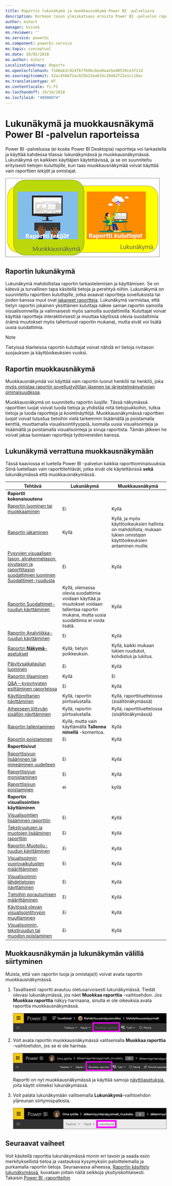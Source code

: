 ```yaml
---
title: Raportin lukunäkymä ja muokkausnäkymä Power BI -palvelussa
description: Korkean tason yleiskatsaus eroista Power BI -palvelun raporttien lukunäkymän ja muokkausnäkymän välillä
author: mihart
manager: kvivek
ms.reviewer: ''
ms.service: powerbi
ms.component: powerbi-service
ms.topic: conceptual
ms.date: 10/02/2018
ms.author: mihart
LocalizationGroup: Reports
ms.openlocfilehash: f108ab3c924f6ff69bc6ee6aae5ed0539ce3f11d
ms.sourcegitcommit: 52ac456bf2ac025b22ea634c28482f22e1cc19ac
ms.translationtype: HT
ms.contentlocale: fi-FI
ms.lasthandoff: 10/10/2018
ms.locfileid: "48908074"
---
```

# <a name="reading-view-and-editing-view-in-power-bi-service-reports"></a>Lukunäkymä ja muokkausnäkymä Power BI -palvelun raporteissa
Power BI -palvelussa (ei koske Power BI Desktopia) raportteja voi tarkastella ja käyttää kahdessa tilassa: lukunäkymässä ja muokkausnäkymässä. Lukunäkymä on kaikkien käyttäjien käytettävissä, ja se on suunniteltu erityisesti tietojen *kuluttajille*, kun taas muokkausnäkymää voivat käyttää vain raporttien *tekijät* ja omistajat.

![raportin laatijoita ja raportin kuluttajia esittävä kuvitus](./media/end-user-reading-view/power-bi-creators-consumers.png)

## <a name="report-reading-view"></a>Raportin lukunäkymä

 Lukunäkymä mahdollistaa raportin tarkastelemisen ja käyttämisen. Se on kätevä ja turvallinen tapa käsitellä tietoja ja perehtyä niihin. Lukunäkymä on suunniteltu raporttien *kuluttajille*, jotka avaavat raportteja sovelluksista tai joiden kanssa muut ovat [jakaneet raportteja](../service-share-dashboards.md). Lukunäkymä varmistaa, että tietyn raportin jokainen yksittäinen kuluttaja näkee saman raportin samoilla visualisoinneilla ja valinnaisesti myös samoilla suodattimilla.  Kuluttajat voivat käyttää raportteja interaktiivisesti ja muuttaa käytössä olevia suodattimia (nämä muutokset myös tallentuvat raportin mukana), mutta eivät voi lisätä uusia suodattimia.

> [!NOTE]
> Tietyissä tilanteissa raportin kuluttajat voivat nähdä eri tietoja rivitason suojauksen ja käyttöoikeuksien vuoksi.

## <a name="report-editing-view"></a>Raportin muokkausnäkymä

Muokkausnäkymää voi käyttää vain raportin luonut henkilö tai henkilö, joka [myös omistaa raportin sovellustyötilan jäsenen tai järjestelmänvalvojan ominaisuudessa](../service-create-distribute-apps.md).

Muokkausnäkymä on suunniteltu raportin *luojille*. Tässä näkymässä raporttien luojat voivat tuoda tietoja ja yhdistää niitä tietojoukkoihin, tutkia tietoja ja luoda raportteja ja koontinäyttöjä. Muokkausnäkymässä raporttien *luojat* voivat tutustua tietoihin vielä tarkemmin lisäämällä ja poistamalla kenttiä, muuttamalla visualisointityyppiä, luomalla uusia visualisointeja ja lisäämällä ja poistamalla visualisointeja ja sivuja raportista. Tämän jälkeen he voivat jakaa luomiaan raportteja työtovereiden kanssa.

## <a name="reading-view-versus-editing-view"></a>Lukunäkymä verrattuna muokkausnäkymään
Tässä kaaviossa ei luetella Power BI -palvelun kaikkia raporttiominaisuuksia. Siinä luetellaan vain raporttitehtävät, jotka eivät ole käytettävissä **sekä** lukunäkymässä että muokkausnäkymässä.


|Tehtävä  | Lukunäkymä  | Muokkausnäkymä |
|-------------------------|-------|-------|
|**Raportit kokonaisuutena**  |
| [Raportin luominen tai muokkaaminen](../service-report-create-new.md) | Ei  | Kyllä |
| [Raportin jakaminen](../service-share-reports.md)| Kyllä | Kyllä, ja myös käyttöoikeuksien hallinta on mahdollista, mukaan lukien *omistajan* käyttöoikeuksien antaminen muille. |
| [Pysyvien visuaalisen tason, alirakennetason, sivutason ja raporttitason suodattimien luominen Suodattimet-ruudusta](../power-bi-report-add-filter.md) | Ei  | Kyllä |
| [Raportin Suodattimet-ruudun käyttäminen](end-user-report-filter.md) | Kyllä, olemassa olevia suodattimia voidaan käyttää ja muutokset voidaan tallentaa raportin mukana, mutta uusia suodattimia ei voida lisätä. | Kyllä |
| [Raportin Analytiikka-ruudun käyttäminen](../service-analytics-pane.md) | Ei | Kyllä |
| [Raportin **Näkymä**-asetukset](../power-bi-report-display-settings.md) | Kyllä, tietyin poikkeuksin. | Kyllä, kaikki mukaan lukien ruudukot, kohdistus ja lukitus. |
| [Päivitysaikataulun luominen](../refresh-data.md) | Ei  | Kyllä |
| [Raportin tilaaminen](end-user-subscribe.md) | Kyllä | Ei |
| [Q&A – kysymysten esittäminen raporteissa](end-user-q-and-a.md) | Ei  | Kyllä |
| [Käyttömittarien näyttäminen ](../service-usage-metrics.md) | Kyllä, raportin piirtoalustalla. | Kyllä, raporttiluettelossa (sisältönäkymässä) |
| [Aiheeseen liittyvän sisällön näyttäminen](end-user-related.md) | Kyllä, raportin piirtoalustalla. | Kyllä, raporttiluettelossa (sisältönäkymässä) |
| [Raportin tallentaminen](../service-report-save.md) | Kyllä, mutta vain käyttämällä **Tallenna nimellä** -komentoa. | Kyllä |
| [Raportin poistaminen](../service-delete.md) | Ei  | Kyllä |
|**Raporttisivut** |
| [Raporttisivun lisääminen tai nimeäminen uudelleen](../power-bi-report-add-page.md)  | Ei  | Kyllä  |
| [Raporttisivun monistaminen](../power-bi-report-copy-paste-page.md) | Ei  | Kyllä |
| [Raporttisivun poistaminen](../service-delete.md) | ei | kyllä |
|**Raportin visualisointien käyttäminen**|
| [Visualisointien lisääminen raporttiin](../visuals/power-bi-report-add-visualizations-i.md) | Ei  | Kyllä |
| [Tekstiruutujen ja muotojen lisääminen raporttiin](../power-bi-reports-add-text-and-shapes.md) | Ei  | Kyllä |
| [Raportin Muotoilu-ruudun käyttäminen](../service-the-report-editor-take-a-tour.md) | Ei | Kyllä |
| [Visualisoinnin vuorovaikutusten määrittäminen](end-user-interactions.md) | Ei  | Kyllä |
| [Visualisoinnin lähdetietojen näyttäminen](end-user-show-data.md) | Ei  | Kyllä |
| [Tietoihin porautumisen määrittäminen](end-user-drill.md) | Ei  | Kyllä |
| [Käytössä olevan visualisointityypin muuttaminen](../visuals/power-bi-report-change-visualization-type.md) | Ei | Kyllä|
| [Visualisoinnin, tekstiruudun tai muodon poistaminen](../service-delete.md)| Ei | Kyllä |


## <a name="navigating-between-editing-view-and-reading-view"></a>Muokkausnäkymän ja lukunäkymän välillä siirtyminen
Muista, että vain raportin luoja ja omistaja(t) voivat avata raportin muokkausnäkymässä.

1. Tavallisesti raportti avautuu oletusarvoisesti lukunäkymässä. Tiedät olevasi lukunäkymässä, jos näet **Muokkaa raporttia** -vaihtoehdon. Jos **Muokkaa raporttia** näkyy harmaana, sinulla ei ole oikeuksia avata raporttia muokkausnäkymässä.

   ![Muokkaa raporttia -vaihtoehto harmaana](./media/end-user-reading-view/power-bi-edit-report-grey.png)

2. Voit avata raportin muokkausnäkymässä valitsemalla **Muokkaa raporttia** -vaihtoehdon, jos se ei ole harmaa.

   ![Muokkaa raporttia -vaihtoehto](./media/end-user-reading-view/power-bi-edit-report.png)

   Raportti on nyt muokkausnäkymässä ja käyttää samoja [näyttöasetuksia](../power-bi-report-display-settings.md), joita käytit viimeksi lukunäkymässä.

2. Voit palata lukunäkymään valitsemalla **Lukunäkymä**-vaihtoehdon yläreunan siirtymispalkista.

    ![Lukunäkymä-vaihtoehto](./media/end-user-reading-view/power-bi-reading-view.png)



## <a name="next-steps"></a>Seuraavat vaiheet
Voit käsitellä raporttia lukunäkymässä monin eri tavoin ja saada esiin merkityksellistä tietoa ja vastauksia kysymyksiin paloittelemalla ja purkamalla raportin tietoja.  Seuraavassa aiheessa, [Raportin käsittely lukunäkymässä](../service-interact-with-a-report-in-editing-view.md), kuvataan joitain näitä seikkoja yksityiskohtaisesti.    
Takaisin [Power BI -raportteihin](end-user-reports.md)    
